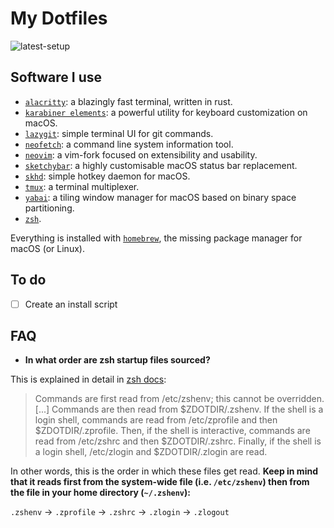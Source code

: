# My Dotfiles


![latest-setup](./screenshots/2022_12_18.png)

## Software I use

* [`alacritty`](https://github.com/alacritty/alacritty): a blazingly fast terminal, written in rust.
* [`karabiner elements`](https://github.com/pqrs-org/Karabiner-Elements): a powerful utility for keyboard customization on macOS.
* [`lazygit`](https://github.com/jesseduffield/lazygit): simple terminal UI for git commands.
* [`neofetch`](https://github.com/dylanaraps/neofetch): a command line system information tool.
* [`neovim`](https://github.com/neovim/neovim): a vim-fork focused on extensibility and usability.
* [`sketchybar`](https://github.com/FelixKratz/SketchyBar): a highly customisable macOS status bar replacement.
* [`skhd`](https://github.com/koekeishiya/skhd): simple hotkey daemon for macOS.
* [`tmux`](https://github.com/tmux/tmux): a terminal multiplexer.
* [`yabai`](https://github.com/koekeishiya/yabai): a tiling window manager for macOS based on binary space partitioning.
* [`zsh`](https://sourceforge.net/p/zsh/code/ci/master/tree/).

Everything is installed with [`homebrew`](https://brew.sh/), the missing package manager for macOS (or Linux).

## To do

- [ ] Create an install script

## FAQ

- **In what order are zsh startup files sourced?**

This is explained in detail in [zsh docs](https://zsh.sourceforge.io/Doc/Release/Files.html#Startup_002fShutdown-Files):

> Commands are first read from /etc/zshenv; this cannot be overridden. [...] Commands are then read from $ZDOTDIR/.zshenv. If the shell is a login shell, commands are read from /etc/zprofile and then $ZDOTDIR/.zprofile. Then, if the shell is interactive, commands are read from /etc/zshrc and then $ZDOTDIR/.zshrc. Finally, if the shell is a login shell, /etc/zlogin and $ZDOTDIR/.zlogin are read.

In other words, this is the order in which these files get read. **Keep in mind that it reads first from the system-wide file (i.e. `/etc/zshenv`) then from the file in your home directory (`~/.zshenv`):**

`.zshenv` → `.zprofile` → `.zshrc` → `.zlogin` → `.zlogout`
